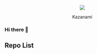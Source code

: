 <div class="profile_image" align="center">
  <img class="profile" src="https://github.com/Kazanami.png?size=150">
  <p> Kazanami </p>
</div>

### Hi there 👋

## Repo List
